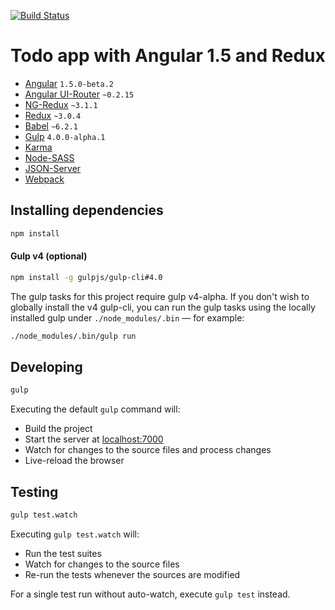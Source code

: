 [![Build Status](https://travis-ci.org/r-park/todo-angular-redux.svg?branch=master)](https://travis-ci.org/r-park/todo-angular-redux)


# Todo app with Angular 1.5 and Redux

- [Angular](https://github.com/angular/angular.js) `1.5.0-beta.2`
- [Angular UI-Router](https://github.com/angular-ui/ui-router) `~0.2.15`
- [NG-Redux](https://github.com/wbuchwalter/ng-redux) `~3.1.1`
- [Redux](https://github.com/rackt/redux) `~3.0.4`
- [Babel](https://github.com/babel/babel) `~6.2.1`
- [Gulp](https://github.com/gulpjs/gulp) `4.0.0-alpha.1`
- [Karma](https://github.com/karma-runner/karma)
- [Node-SASS](https://github.com/sass/node-sass)
- [JSON-Server](https://github.com/typicode/json-server)
- [Webpack](https://github.com/webpack/webpack)


## Installing dependencies
```bash
npm install
```

#### Gulp v4 (optional)
```bash
npm install -g gulpjs/gulp-cli#4.0
```
The gulp tasks for this project require gulp v4-alpha. If you don't wish to globally install the v4 gulp-cli, you can run the gulp tasks using the locally installed gulp under `./node_modules/.bin` — for example:
```bash
./node_modules/.bin/gulp run
```


## Developing
```bash
gulp
```
Executing the default `gulp` command will:
- Build the project
- Start the server at <a href="http://localhost:7000" target="_blank">localhost:7000</a>
- Watch for changes to the source files and process changes
- Live-reload the browser


## Testing
```bash
gulp test.watch
```
Executing `gulp test.watch` will:
- Run the test suites
- Watch for changes to the source files
- Re-run the tests whenever the sources are modified

For a single test run without auto-watch, execute `gulp test` instead.
